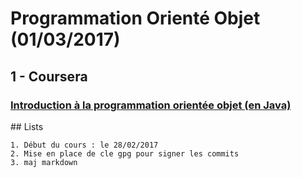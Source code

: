 # Programmation Orienté Objet (01/03/2017)

## 1 - Coursera

### [Introduction à la programmation orientée objet (en Java)](https://www.coursera.org/learn/java-poo/home/welcome)

<a name="lists"/>
## Lists

```no-highlight
1. Début du cours : le 28/02/2017
2. Mise en place de cle gpg pour signer les commits
3. maj markdown





